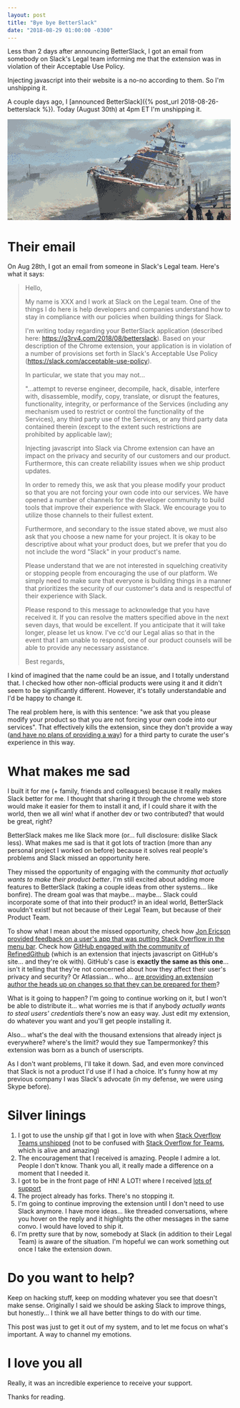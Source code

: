 ```yaml
---
layout: post
title: "Bye bye BetterSlack"
date: "2018-08-29 01:00:00 -0300"
---
```

Less than 2 days after announcing BetterSlack, I got an email from somebody on Slack's Legal team informing me that the extension was in violation of their Acceptable Use Policy.

Injecting javascript into their website is a no-no according to them. So I'm unshipping it.

<!--more-->
A couple days ago, I [announced BetterSlack]({% post_url 2018-08-26-betterslack %}). Today (August 30th) at 4pm ET I'm unshipping it.

![silver lining 1: I get to use this image](/public/images/unship.gif)

# Their email

On Aug 28th, I got an email from someone in Slack's Legal team. Here's what it says:

> Hello,
>
> My name is XXX and I work at Slack on the Legal team. One of the things I do here is help developers and companies understand how to stay in compliance with our policies when building things for Slack.
>
> I'm writing today regarding your BetterSlack application (described here: https://g3rv4.com/2018/08/betterslack). Based on your description of the Chrome extension, your application is in violation of a number of provisions set forth in Slack's Acceptable Use Policy (https://slack.com/acceptable-use-policy).
>
> In particular, we state that you may not...
>
> "...attempt to reverse engineer, decompile, hack, disable, interfere with, disassemble, modify, copy, translate, or disrupt the features, functionality, integrity, or performance of the Services (including any mechanism used to restrict or control the functionality of the Services), any third party use of the Services, or any third party data contained therein (except to the extent such restrictions are prohibited by applicable law);
>
> Injecting javascript into Slack via Chrome extension can have an impact on the privacy and security of our customers and our product. Furthermore, this can create reliability issues when we ship product updates.
>
> In order to remedy this, we ask that you please modify your product so that you are not forcing your own code into our services. We have opened a number of channels for the developer community to build tools that improve their experience with Slack. We encourage you to utilize those channels to their fullest extent.
>
> Furthermore, and secondary to the issue stated above, we must also ask that you choose a new name for your project. It is okay to be descriptive about what your product does, but we prefer that you do not include the word "Slack" in your product's name.
>
> Please understand that we are not interested in squelching creativity or stopping people from encouraging the use of our platform. We simply need to make sure that everyone is building things in a manner that prioritizes the security of our customer's data and is respectful of their experience with Slack.
>
> Please respond to this message to acknowledge that you have received it. If you can resolve the matters specified above in the next seven days, that would be excellent. If you anticipate that it will take longer, please let us know. I've cc'd our Legal alias so that in the event that I am unable to respond, one of our product counsels will be able to provide any necessary assistance.
>
> Best regards,

I kind of imagined that the name could be an issue, and I totally understand that. I checked how other non-official products were using it and it didn't seem to be significantly different. However, it's totally understandable and I'd be happy to change it.

The real problem here, is with this sentence: "we ask that you please modify your product so that you are not forcing your own code into our services". That effectively kills the extension, since they don't provide a way ([and have no plans of providing a way](https://twitter.com/SlackHQ/status/1033369811965886464)) for a third party to curate the user's experience in this way.

# What makes me sad

I built it for me (+ family, friends and colleagues) because it really makes Slack better for me. I thought that sharing it through the chrome web store would make it easier for them to install it and, if I could share it with the world, then we all win! what if another dev or two contributed? that would be great, right?

BetterSlack makes me like Slack more (or... full disclosure: dislike Slack less). What makes me sad is that it got lots of traction (more than any personal project I worked on before) because it solves real people's problems and Slack missed an opportunity here.

They missed the opportunity of engaging with the community *that actually wants to make their product better*. I'm still excited about adding more features to BetterSlack (taking a couple ideas from other systems... like bonfire). The dream goal was that maybe... maybe... Slack could incorporate some of that into their product? in an ideal world, BetterSlack wouldn't exist! but not because of their Legal Team, but because of their Product Team.

To show what I mean about the missed opportunity, check how [Jon Ericson provided feedback on a user's app that was putting Stack Overflow in the menu bar](https://stackapps.com/a/8016/48463). Check how [GitHub engaged with the community of RefinedGithub](https://github.com/sindresorhus/refined-github/issues/1469) (which is an extension that injects javascript on GitHub's site... and they're ok with). GitHub's case is **exactly the same as this one**... isn't it telling that they're not concerned about how they affect their user's privacy and security? Or Atlassian... who... [are providing an extension author the heads up on changes so that they can be prepared for them](https://bitbucket.org/site/master/issues/15474/add-a-create-a-pull-request-button-on-the)?

What is it going to happen? I'm going to continue working on it, but I won't be able to distribute it... what worries me is that if anybody *actually wants to steal users' credentials* there's now an easy way. Just edit my extension, do whatever you want and you'll get people installing it.

Also... what's the deal with the thousand extensions that already inject js everywhere? where's the limit? would they sue Tampermonkey? this extension was born as a bunch of userscripts.

As I don't want problems, I'll take it down. Sad, and even more convinced that Slack is not a product I'd use if I had a choice. It's funny how at my previous company I was Slack's advocate (in my defense, we were using Skype before).

# Silver linings

1. I got to use the unship gif that I got in love with when [Stack Overflow Teams unshipped](https://meta.stackoverflow.com/q/330427/920295) (not to be confused with [Stack Overflow for Teams](https://stackoverflow.com/teams), which is alive and amazing)
2. The encouragement that I received is amazing. People I admire a lot. People I don't know. Thank you all, it really made a difference on a moment that I needed it.
3. I got to be in the front page of HN! A LOT! where I received [lots of support](https://news.ycombinator.com/item?id=17869249)
4. The project already has forks. There's no stopping it.
5. I'm going to continue improving the extension until I don't need to use Slack anymore. I have more ideas... like threaded conversations, where you hover on the reply and it highlights the other messages in the same convo. I would have loved to ship it.
6. I'm pretty sure that by now, somebody at Slack (in addition to their Legal Team) is aware of the situation. I'm hopeful we can work something out once I take the extension down.

# Do you want to help?

Keep on hacking stuff, keep on modding whatever you see that doesn't make sense. Originally I said we should be asking Slack to improve things, but honestly... I think we all have better things to do with our time.

This post was just to get it out of my system, and to let me focus on what's important. A way to channel my emotions.

# I love you all

Really, it was an incredible experience to receive your support.

Thanks for reading.
